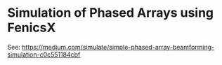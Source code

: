 # Simulation of Phased Arrays using FenicsX

See: https://medium.com/simulate/simple-phased-array-beamforming-simulation-c0c551184cbf
